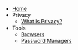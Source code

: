<!-- TODO: Complete with your own sidebar structure and enable sidebar in index.html - or delete this file. -->

- [Home](/)
- Privacy
  * [What is Privacy?](/docs/privacy/)
- Tools
  * [Browsers](/docs/tools/browsers.md)
  * [Password Managers](/docs/tools/password-managers.md)
